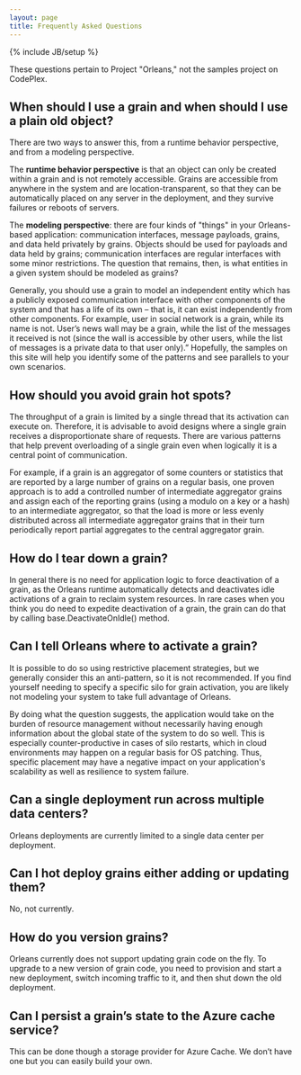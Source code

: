 ```yaml
---
layout: page
title: Frequently Asked Questions
---
```

{% include JB/setup %}

These questions pertain to Project "Orleans," not the samples project on CodePlex.

## When should I use a grain and when should I use a plain old object?

There are two ways to answer this, from a runtime behavior perspective, and from a modeling perspective.

The **runtime behavior perspective** is that an object can only be created within a grain and is not remotely accessible. Grains are accessible from anywhere in the system and are location-transparent, so that they can be automatically placed on any server in the deployment, and they survive failures or reboots of servers.

The **modeling perspective**: there are four kinds of "things" in your Orleans-based application: communication interfaces, message payloads, grains, and data held privately by grains. Objects should be used for payloads and data held by grains; communication interfaces are regular interfaces with some minor restrictions. The question that remains, then, is what entities in a given system should be modeled as grains?

Generally, you should use a grain to model an independent entity which has a publicly exposed communication interface with other components of the system and that has a life of its own – that is, it can exist independently from other components. For example, user in social network is a grain, while its name is not. User’s news wall may be a grain, while the list of the messages it received is not (since the wall is accessible by other users, while the list of messages is a private data to that user only).” Hopefully, the samples on this site will help you identify some of the patterns and see parallels to your own scenarios.

## How should you avoid grain hot spots?

The throughput of a grain is limited by a single thread that its activation can execute on. Therefore, it is advisable to avoid designs where a single grain receives a disproportionate share of requests. There are various patterns that help prevent overloading of a single grain even when logically it is a central point of communication.

For example, if a grain is an aggregator of some counters or statistics that are reported by a large number of grains on a regular basis, one proven approach is to add a controlled number of intermediate aggregator grains and assign each of the reporting grains (using a modulo on a key or a hash) to an intermediate aggregator, so that the load is more or less evenly distributed across all intermediate aggregator grains that in their turn periodically report partial aggregates to the central aggregator grain.

## How do I tear down a grain?

In general there is no need for application logic to force deactivation of a grain, as the Orleans runtime automatically detects and deactivates idle activations of a grain to reclaim system resources. In rare cases when you think you do need to expedite deactivation of a grain, the grain can do that by calling base.DeactivateOnIdle() method. 

## Can I tell Orleans where to activate a grain?

It is possible to do so using restrictive placement strategies, but we generally consider this an anti-pattern, so it is not recommended. If you find yourself needing to specify a specific silo for grain activation, you are likely not modeling your system to take full advantage of Orleans.

By doing what the question suggests, the application would take on the burden of resource management without necessarily having enough information about the global state of the system to do so well. This is especially counter-productive in cases of silo restarts, which in cloud environments may happen on a regular basis for OS patching. Thus, specific placement may have a negative impact on your application's scalability as well as resilience to system failure.

## Can a single deployment run across multiple data centers?

Orleans deployments are currently limited to a single data center per deployment.

## Can I hot deploy grains either adding or updating them?

No, not currently.

## How do you version grains?

Orleans currently does not support updating grain code on the fly. To upgrade to a new version of grain code, you need to provision and start a new deployment, switch incoming traffic to it, and then shut down the old deployment.

## Can I persist a grain’s state to the Azure cache service?

This can be done though a storage provider for Azure Cache. We don’t have one but you can easily build your own.
